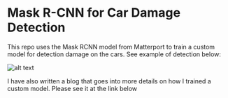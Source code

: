# Mask R-CNN for Car Damage Detection

This repo uses the Mask RCNN model from Matterport to train a custom model for detection damage on the cars. See example of detection below:

![alt text](https://github.com/priya-dwivedi/Deep-Learning/blob/master/mask_rcnn_damage_detection/results/combined.jpg)

I have also written a blog that goes into more details on how I trained a custom model. Please see it at the link below     